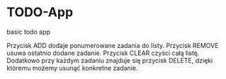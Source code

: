 # TODO-App
basic todo app

Przycisk ADD dodaje ponumerowane zadania do listy. Przycisk REMOVE usuwa ostatnio dodane zadanie. Przycisk CLEAR czyści całą listę.
Dodatkowo przy każdym zadaniu znajduje się przycisk DELETE, dzięki któremu możemy usunąć konkretne zadanie.
